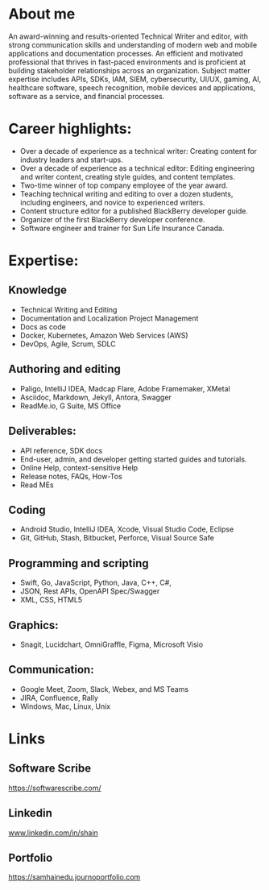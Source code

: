 # About me

An award-winning and results-oriented Technical Writer and editor, with strong communication skills and understanding of modern web and mobile applications and documentation processes. 
An efficient and motivated professional that thrives in fast-paced environments and is proficient at building stakeholder relationships across an organization. 
Subject matter expertise includes APIs, SDKs, IAM, SIEM, cybersecurity, UI/UX, gaming, AI, healthcare software, speech recognition, mobile devices and applications, software as a service, and financial processes. 

# Career highlights:
- Over a decade of experience as a technical writer: Creating content for industry leaders and start-ups.
- Over a decade of experience as a technical editor: Editing engineering and writer content, creating style guides, and content templates. 
- Two-time winner of top company employee of the year award.
- Teaching technical writing and editing to over a dozen students, including engineers, and novice to experienced writers.
- Content structure editor for a published BlackBerry developer guide.
- Organizer of the first BlackBerry developer conference.
- Software engineer and trainer for Sun Life Insurance Canada.

# Expertise:
## Knowledge
- Technical Writing and Editing
- Documentation and Localization Project Management
- Docs as code
- Docker, Kubernetes, Amazon Web Services (AWS)
- DevOps, Agile, Scrum, SDLC

## Authoring and editing
- Paligo, IntelliJ IDEA, Madcap Flare, Adobe Framemaker, XMetal
- Asciidoc, Markdown, Jekyll, Antora, Swagger
- ReadMe.io, G Suite, MS Office

## Deliverables:
- API reference, SDK docs
- End-user, admin, and developer getting started guides and tutorials.
- Online Help, context-sensitive Help
- Release notes, FAQs, How-Tos
- Read MEs

## Coding
- Android Studio, IntelliJ IDEA, Xcode, Visual Studio Code, Eclipse
- Git, GitHub, Stash, Bitbucket, Perforce, Visual Source Safe 

## Programming and scripting
- Swift, Go, JavaScript, Python, Java, C++, C#,
- JSON, Rest APIs, OpenAPI Spec/Swagger
- XML, CSS, HTML5 

## Graphics:
- Snagit, Lucidchart, OmniGraffle, Figma, Microsoft Visio

## Communication:
- Google Meet, Zoom, Slack, Webex, and MS Teams
- JIRA, Confluence, Rally
- Windows, Mac, Linux, Unix

# Links

## Software Scribe
https://softwarescribe.com/

## Linkedin
www.linkedin.com/in/shain

## Portfolio
https://samhainedu.journoportfolio.com
